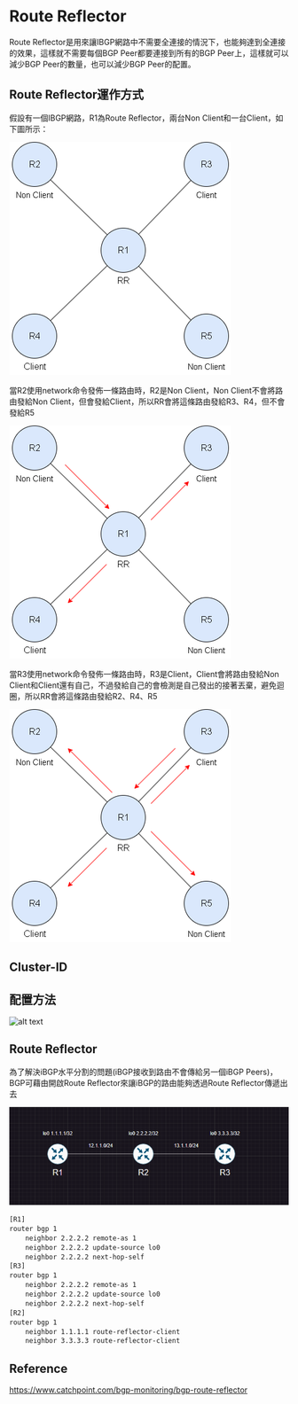 # Route Reflector #

Route Reflector是用來讓IBGP網路中不需要全連接的情況下，也能夠達到全連接的效果，這樣就不需要每個BGP Peer都要連接到所有的BGP Peer上，這樣就可以減少BGP Peer的數量，也可以減少BGP Peer的配置。

## Route Reflector運作方式 ##

假設有一個IBGP網路，R1為Route Reflector，兩台Non Client和一台Client，如下圖所示：

![](Image/Route%20Reflector%201.png)

當R2使用network命令發佈一條路由時，R2是Non Client，Non Client不會將路由發給Non Client，但會發給Client，所以RR會將這條路由發給R3、R4，但不會發給R5

![](Image/Route%20Reflector%202.png)

當R3使用network命令發佈一條路由時，R3是Client，Client會將路由發給Non Client和Client還有自己，不過發給自己的會檢測是自己發出的接著丟棄，避免迴圈，所以RR會將這條路由發給R2、R4、R5

![](Image/Route%20Reflector%203.png)


## Cluster-ID ##


## 配置方法 ##

![alt text](image-1.png)

## Route Reflector ## 

為了解決iBGP水平分割的問題(iBGP接收到路由不會傳給另一個iBGP Peers)，BGP可藉由開啟Route Reflector來讓iBGP的路由能夠透過Route Reflector傳遞出去

![alt text](Image/Route%20Reflector%204.png)

```bash
[R1]
router bgp 1
    neighbor 2.2.2.2 remote-as 1 
    neighbor 2.2.2.2 update-source lo0 
    neighbor 2.2.2.2 next-hop-self 
[R3]
router bgp 1
    neighbor 2.2.2.2 remote-as 1 
    neighbor 2.2.2.2 update-source lo0 
    neighbor 2.2.2.2 next-hop-self 
[R2]
router bgp 1 
    neighbor 1.1.1.1 route-reflector-client 
    neighbor 3.3.3.3 route-reflector-client 
```

## Reference ##

https://www.catchpoint.com/bgp-monitoring/bgp-route-reflector